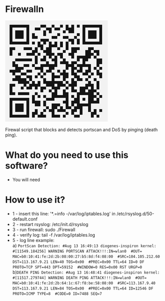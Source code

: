 # Firewalln
![all text](https://github.com/dioxfile/Network-Scripts/raw/master/DNS_Config/DNS_Config.png)

Firewal script that blocks and detects portscan and DoS by pinging (death ping).



# What do you need to use this software?
- You will need <br/>


# How to use it?
- 1 - insert this line: '*.=info  -/var/log/iptables.log' in /etc/rsyslog.d/50-default.conf<br/>
- 2 - restart rsyslog: /etc/init.d/rsyslog<br/>
- 3 - run firewall: sudo ./Firewall<br/>
- 4 - verify log: tail -f /var/log/iptables.log<br/>
- 5 - log line example:<br/>
    a) `PortScan Detection:
    #Aug 13 16:49:13 diogenes-inspiron kernel: 
    #[11549.184256] WARNING PORTSCAN ATTACK!!!:IN=wlan0 
    #OUT= MAC=b0:10:41:fe:2d:2b:08:00:27:b5:8d:f4:08:00 
    #SRC=104.105.212.60 DST=113.167.9.21 LEN=40 TOS=0x00 
    #PREC=0x00 TTL=64 ID=0 DF PROTO=TCP SPT=443 DPT=59152 
    #WINDOW=0 RES=0x00 RST URGP=0` <br/>
    b)`DEATH PING Detection:
    #Aug 13 16:48:41 diogenes-inspiron kernel: 
    #[11517.279744] WARNING DEATH PING ATTACK!!!:IN=wlan0 
    #OUT= MAC=b0:10:41:fe:2d:2b:64:1c:67:f8:be:58:08:00 
    #SRC=113.167.9.40 DST=113.167.9.21 LEN=84 TOS=0x00 
    #PREC=0x00 TTL=64 ID=12546 DF PROTO=ICMP TYPE=8 
    #CODE=0 ID=7488 SEQ=7`
